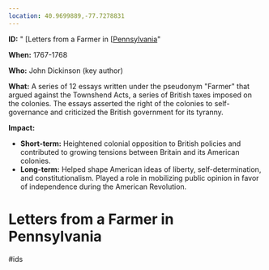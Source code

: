 ```yaml
---
location: 40.9699889,-77.7278831
---
```

**ID:** " [Letters from a Farmer in [[Pennsylvania](./../letters-from-a-farmer-in-[[pennsylvania/)"

**When:** 1767-1768

**Who:** John Dickinson (key author)

**What:** A series of 12 essays written under the pseudonym "Farmer" that argued against the Townshend Acts, a series of British taxes imposed on the colonies. The essays asserted the right of the colonies to self-governance and criticized the British government for its tyranny.

**Impact:**
* **Short-term:** Heightened colonial opposition to British policies and contributed to growing tensions between Britain and its American colonies.
* **Long-term:** Helped shape American ideas of liberty, self-determination, and constitutionalism. Played a role in mobilizing public opinion in favor of independence during the American Revolution.
# Letters from a Farmer in Pennsylvania 
#ids